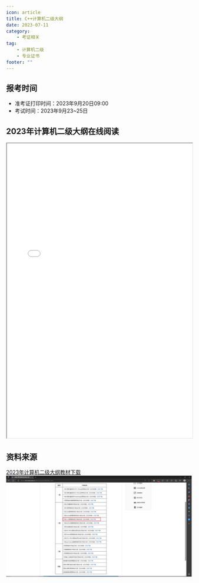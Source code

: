 ```yaml
---
icon: article
title: C++计算机二级大纲
date: 2023-07-11
category:
    - 考证相关
tag:
    - 计算机二级
    - 专业证书
footer: ""
---
```

## 报考时间
- 准考证打印时间：2023年9月20日09:00
- 考试时间：2023年9月23~25日
## 2023年计算机二级大纲在线阅读
<iframe src="/pdf/计算机二级c++大纲.pdf" width="100%" height="800px"></iframe>

## 资料来源
[2023年计算机二级大纲教材下载](https://ncre.neea.edu.cn/html1/report/2306/266-1.htm)
![大纲下载指南](/assets/document_image/NCRE_download.png)